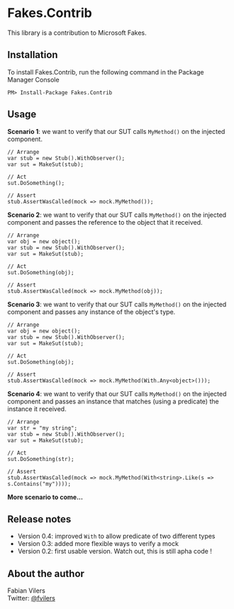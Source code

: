 Fakes.Contrib
=============
This library is a contribution to Microsoft Fakes.

Installation
------------
To install Fakes.Contrib, run the following command in the Package Manager Console

	PM> Install-Package Fakes.Contrib

Usage
-----
**Scenario 1**: we want to verify that our SUT calls `MyMethod()` on the injected component.
	
	// Arrange
	var stub = new Stub().WithObserver();
	var sut = MakeSut(stub);
	
	// Act
	sut.DoSomething();
	
	// Assert
	stub.AssertWasCalled(mock => mock.MyMethod());

**Scenario 2**: we want to verify that our SUT calls `MyMethod()` on the injected component and passes the reference to the object that it received.

	// Arrange
	var obj = new object();
	var stub = new Stub().WithObserver();
	var sut = MakeSut(stub);
	
	// Act
	sut.DoSomething(obj);
	
	// Assert
	stub.AssertWasCalled(mock => mock.MyMethod(obj));

**Scenario 3**: we want to verify that our SUT calls `MyMethod()` on the injected component and passes any instance of the object's type.

	// Arrange
	var obj = new object();
	var stub = new Stub().WithObserver();
	var sut = MakeSut(stub);
	
	// Act
	sut.DoSomething(obj);
	
	// Assert
	stub.AssertWasCalled(mock => mock.MyMethod(With.Any<object>()));

**Scenario 4**: we want to verify that our SUT calls `MyMethod()` on the injected component and passes an instance that matches (using a predicate) the instance it received.

	// Arrange
	var str = "my string";
	var stub = new Stub().WithObserver();
	var sut = MakeSut(stub);
	
	// Act
	sut.DoSomething(str);
	
	// Assert
	stub.AssertWasCalled(mock => mock.MyMethod(With<string>.Like(s => s.Contains("my"))));

**More scenario to come...**

Release notes
-------------
* Version 0.4: improved `With` to allow predicate of two different types
* Version 0.3: added more flexible ways to verify a mock
* Version 0.2: first usable version. Watch out, this is still apha code !

About the author
------
Fabian Vilers  
Twitter: [@fvilers](http://www.twitter.com/fvilers)
